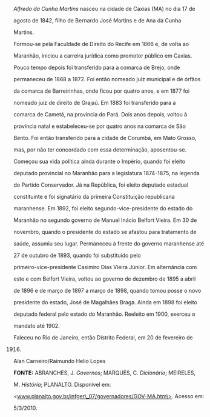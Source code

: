 

*Alfredo da Cunha Martins* nasceu na cidade de Caxias (MA) no dia 17 de

agosto de 1842, filho de Bernardo José Martins e de Ana da Cunha

Martins.



Formou-se pela Faculdade de Direito do Recife em 1866 e, de volta ao

Maranhão, iniciou a carreira jurídica como promotor público em Caxias.

Pouco tempo depois foi transferido para a comarca de Brejo, onde

permaneceu de 1868 a 1872. Foi então nomeado juiz municipal e de órfãos

da comarca de Barreirinhas, onde ficou por quatro anos, e em 1877 foi

nomeado juiz de direito de Grajaú. Em 1883 foi transferido para a

comarca de Cametá, na província do Pará. Dois anos depois, voltou à

província natal e estabeleceu-se por quatro anos na comarca de São

Bento. Foi então transferido para a cidade de Corumbá, em Mato Grosso,

mas, por não ter concordado com essa determinação, aposentou-se.



Começou sua vida política ainda durante o Império, quando foi eleito

deputado provincial no Maranhão para a legislatura 1874-1875, na legenda

do Partido Conservador. Já na República, foi eleito deputado estadual

constituinte e foi signatário da primeira Constituição republicana

maranhense. Em 1892, foi eleito segundo-vice-presidente do estado do

Maranhão no segundo governo de Manuel Inácio Belfort Vieira. Em 30 de

novembro, quando o presidente do estado se afastou para tratamento de

saúde, assumiu seu lugar. Permaneceu à frente do governo maranhense até

27 de outubro de 1893, quando foi substituído pelo

primeiro-vice-presidente Casimiro Dias Vieira Júnior. Em alternância com

este e com Belfort Vieira, voltou ao governo de dezembro de 1895 a abril

de 1896 e de março de 1897 a março de 1898, quando tomou posse o novo

presidente do estado, José de Magalhães Braga. Ainda em 1898 foi eleito

deputado federal pelo estado do Maranhão. Reeleito em 1900, exerceu o

mandato até 1902.



Faleceu no Rio de Janeiro, então Distrito Federal, em 20 de fevereiro de

1916.



Alan Carneiro/Raimundo Helio Lopes



**FONTE:** ABRANCHES, J. *Governos*; MARQUES, C. *Dicionário*; MEIRELES,

M. *História*; PLANALTO. Disponível em:

\<www.planalto.gov.br/infger\_07/governadores/GOV-MA.htm\>. Acesso em:

5/3/2010.

